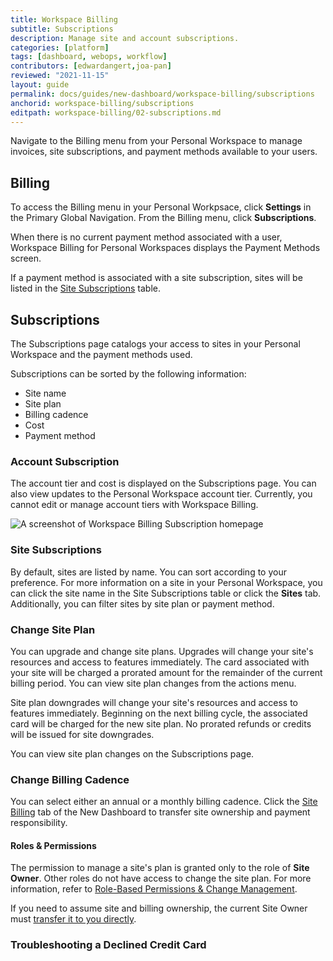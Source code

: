 ```yaml
---
title: Workspace Billing
subtitle: Subscriptions
description: Manage site and account subscriptions.
categories: [platform]
tags: [dashboard, webops, workflow]
contributors: [edwardangert,joa-pan]
reviewed: "2021-11-15"
layout: guide
permalink: docs/guides/new-dashboard/workspace-billing/subscriptions
anchorid: workspace-billing/subscriptions
editpath: workspace-billing/02-subscriptions.md
---
```


Navigate to the Billing menu from your Personal Workspace to manage invoices, site subscriptions, and payment methods available to your users.


## Billing

To access the Billing menu in your Personal Workpsace, click **Settings** in the Primary Global Navigation. From the Billing menu, click **Subscriptions**.

When there is no current payment method associated with a user, Workspace Billing for Personal Workspaces displays the Payment Methods screen.

If a payment method is associated with a site subscription, sites will be listed in the [Site Subscriptions](#site-subscriptions) table.


## Subscriptions

The Subscriptions page catalogs your access to sites in your Personal Workspace and the payment methods used.

Subscriptions can be sorted by the following information:

* Site name
* Site plan
* Billing cadence
* Cost
* Payment method


### Account Subscription

The account tier and cost is displayed on the Subscriptions page. You can also view updates to the Personal Workspace account tier. Currently, you cannot edit or manage account tiers with Workspace Billing. 

![A screenshot of Workspace Billing Subscription homepage](../../../../images/dashboard/new-dashboard/workspace-subscription.png)

### Site Subscriptions

By default, sites are listed by name. You can sort according to your preference. For more information on a site in your Personal Workspace, you can click the site name in the Site Subscriptions table or click the **Sites** tab. Additionally, you can filter sites by site plan or payment method.


### Change Site Plan

You can upgrade and change site plans. Upgrades will change your site's resources and access to features immediately. The card associated with your site will be charged a prorated amount for the remainder of the current billing period. You can view site plan changes from the actions menu.

Site plan downgrades will change your site's resources and access to features immediately. Beginning on the next billing cycle, the associated card will be charged for the new site plan. No prorated refunds or credits will be issued for site downgrades.

You can view site plan changes on the Subscriptions page.


### Change Billing Cadence

You can select either an annual or a monthly billing cadence. Click the [Site Billing](/guides/legacy-dashboard/site-billing) tab of the New Dashboard to transfer site ownership and payment responsibility.


#### Roles & Permissions

The permission to manage a site's plan is granted only to the role of **Site Owner**. Other roles do not have access to change the site plan. For more information, refer to [Role-Based Permissions & Change Management](/change-management/#site-level-roles-and-permissions).

If you need to assume site and billing ownership, the current Site Owner must [transfer it to you directly](/guides/legacy-dashboard/site-billing#transfer-ownership-and-billing-for-this-site).

### Troubleshooting a Declined Credit Card

<Partial file="billing-declined-card-codes.md" />